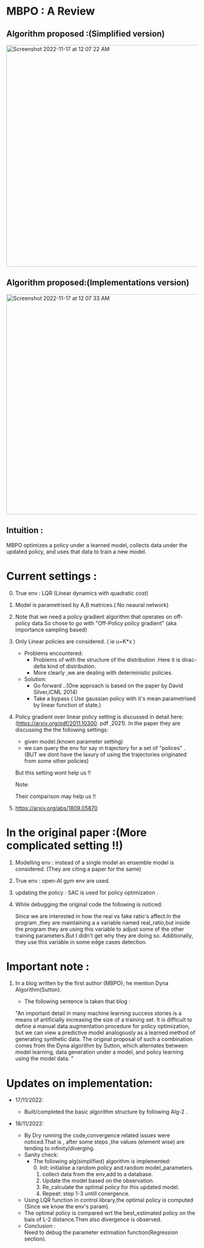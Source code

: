 
# MBPO : A Review

## Algorithm proposed :(Simplified version)
<img width="583" alt="Screenshot 2022-11-17 at 12 07 22 AM" src="https://user-images.githubusercontent.com/113635391/202267312-78099037-df2e-4f5a-8b32-37feb8cb9192.png">



## Algorithm proposed:(Implementations version)

<img width="579" alt="Screenshot 2022-11-17 at 12 07 33 AM" src="https://user-images.githubusercontent.com/113635391/202267366-fd1939e5-68d9-4440-a84b-e7cd288af667.png">

## Intuition :

MBPO optimizes a policy under a learned model, collects data under the updated policy, and uses that data to train a new
model.



# Current settings : 

0. True env : LQR (Linear dynamics with quadratic cost)<br />
1. Model is parametrised by A,B matrices.( No neaural network)<br />
2. Note that we need a policy gradient algorithm that operates on off-policy data.So chose to go with "Off-Policy policy gradient" (aka importance sampling based) <br />
3. Only Linear policies are considered. ( ie u=K*x )<br />
    - Problems encountered:<br />
        - Problems of with the structure of the distribution .Here it is dirac-delta kind of distribution.<br />      
        - More clearly ,we are dealing with deterministic policies.<br />
    - Solution:<br />
        - Go forward ..(One approach is based on the paper by David Silver,ICML 2014)<br />
        - Take a bypass ( Use gaussian policy with it's mean parametrised by linear function of state.) <br />

3. Policy gradient over linear policy setting is discussed in detail here: (https://arxiv.org/pdf/2011.10300.   pdf ,2021).
    In the paper they are discussing the the following settings:<br />
    - given model.(known parameter setting)<br />
    - we can query the env for say m trajectory for a set of "polices" .(BUT we dont have the laxury of using the trajectories originated from some other policies)<br />

    But this setting wont help us !!<br />

    Note:

    Their comparison may help us !!
4. https://arxiv.org/abs/1809.05870<br />


# In the original paper :(More complicated setting !!)

1. Modelling env : instead of a single model an ensemble model is considered. (They are citing a paper for the same)<br />
2. True env : open-AI gym env are used.<br />
2. updating the policy : SAC is used for policy optimization .<br />
3. While debugging the original code the following is noticed:<br />

    Since we are interested in how the real vs fake ratio's affect.In the program ,they are maintaining a a variable named real_ratio,but inside the program they are using this variable to adjust some of the other training parameters.But I didn't get why they are doing so. Additionally, they use this variable in some edge cases detection.

# Important note :

1. In a blog written by the first author (MBPO), he mention Dyna Algorithm(Sutton).<br />

   - The following sentence is taken that blog :<br />

    "An important detail in many machine learning success stories is a means of artificially increasing the size of a training set. It is difficult to define a manual data augmentation procedure for policy optimization, but we can view a predictive model analogously as a learned method of generating synthetic data. The original proposal of such a combination comes from the Dyna algorithm by Sutton, which alternates between model learning, data generation under a model, and policy learning using the model data. "


# Updates on implementation:

- 17/11/2022:<br />
    - Built/completed the basic algorithm structure by following Alg-2 .<br />

- 18/11/2022:<br />
    - By Dry running the code,convergence related issues were noticed.That is , after some steps ,the values    (element wise) are tending to infinity/diverging.<br />
    - Sanity check:<br />
        - The following alg(simplified) algorithm is implemented:<br />
            0. Init: initialise a random policy and random model_parameters.<br />
            1. collect data from the env,add to a database.
            2. Update the model based on the observation.
            3. Re_calculate the optimal policy for this updated model.
            4.  Repeat: step 1-3 untill conergence.
    - Using LQR function in control library,the optimal policy is computed (Since we know the env's param).<br />
    - The optimal policy is compared wrt the best_estimated policy on the bais of L-2 distance.Then also           divergence is observed.<br />
    - Conclusion : <br />
    Need to debug the parameter estimation function(Regression section).